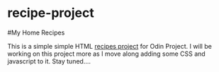 # recipe-project

#My Home Recipes

This is a simple simple HTML  <a href="https://faraimajor.github.io/recipe-project/" rel="nofollow" target="blank">recipes project</a> for Odin Project. I will be working on this project more as I move along adding some CSS and javascript to it. Stay tuned....